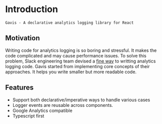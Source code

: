 # Introduction

`Gavis - A declarative analytics logging library for React`

## Motivation

Writing code for analytics logging is so boring and stressful. It makes the code complicated and may cause performance issues. To solve this problem, Slack engineering team devised a [fine way](https://slack.engineering/creating-a-react-analytics-logging-library/) to writting analytics logging code. Gavis started from implementing core concepts of their approaches. It helps you write smaller but more readable code.

## Features

- Support both declarative/imperative ways to handle various cases
- Logger events are reusable across components.
- Google Analytics compatible
- Typescript first
